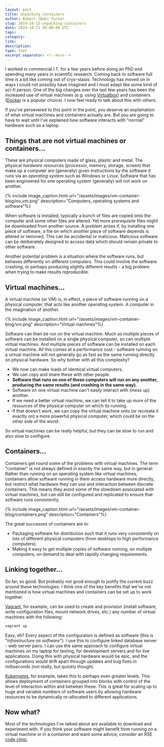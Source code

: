 ```yaml
---
layout: post
title: Unpacking Containers
author: Robert (Bob) Turner
slug: 2019-10-15-unpacking-containers
date: 2019-10-21 09:00:00 UTC
tags:
category:
link:
description:
type: text
excerpt_separator: <!--more-->
---
```


I worked in commercial I.T. for a few years before doing an PhD and spending many years in scientific research. Coming back to software full time is a bit like coming out of cryo-stasis: Technology has moved on in ways I could not possibly have imagined and I must adapt like some kind of sci-fi person. One of the big changes over the last few years has been the increased use of virtual machines (e.g. using [Virtualbox](https://www.virtualbox.org)) and containers ([Docker](https://www.docker.com/) is a popular choice). I now feel ready to talk about this with others.

<!--more-->

If you've persevered to this point in the point, you deserve an explaination of what virtual machines and containers actually are. But you are going to have to wait until I've explained how software interacts with "normal" hardware such as a laptop.

## Things that are not virtual machines or containers...

These are physical computers made of glass, plastic and metal. The physical *hardware* resources (processor, memory, storage, screen) that make up a computer are (generally) given instructions by the software it runs via an *operating system* such as Windows or Linux. Software that has been engineered for one operating system (generally) will not work on another.

{% include image_caption.html url="/assets/images/vm-container-blog/no_vm.png" description="Computers, operating systems and software"%}

When software is installed, typically a bunch of files are copied onto the computer and some other files are altered. Yet more prerequisite files might be downloaded from another source. A problem arises if, by installing one piece of software, a file on which another piece of software depends is altered or removed. This can be accidental or malicious. Malicious software can be deliberately designed to access data which should remain private to other software.

Another potential problem is a situation where the software runs, but behaves differently on different computers. This could involve the software crashing, or perhaps producing slightly different results - a big problem when trying to make results reproducible.

## Virtual machines...

A virtual machine (or VM) is, in effect, a piece of software running on a physical computer, that acts like another operating system. A computer in the imagination of another.

{% include image_caption.html url="/assets/images/vm-container-blog/vm.png" description="Virtual machines"%}

Software can then be run on the virtual machine. Much as multiple pieces of software can be installed on a single physical computer, so can multiple virtual machines. And multiple pieces of software can be installed on each virtual machine. All this comes at a performance cost - software running on a virtual machine will not generally go as fast as the same running directly on physical hardware. So why bother with all this complexity?

- We now can make loads of identical virtual computers.
- We can copy and share these with other people.
- **Software that runs on one of these computers will run on any another, producing the same results (and crashing in the same way).**
- Software on one virtual machine can't easily interact with (mess up) another.
- If we need a better virtual machine, we can tell it to take up more of the resources of the physical computer on which its running.
- If that doesn't work, we can copy the virtual machine onto (or recreate it exactly on) a more powerful physical computer, which could be on the other side of the world.

So virtual machines can be really helpful, but they can be slow to run and also slow to configure.

## Containers...

Containers get round some of the problems with virtual machines. The term "container" is not always defined in exactly the same way, but in general: Rather than running on an operating system like virtual machines, containers allow software running in them access hardware more directly, but restrict what hardware they can use and interaction between discrete containers. This means they avoid some of the slowdown associated with virtual machines, but can still be configured and replicated to ensure that software runs consistently.

{% include image_caption.html url="/assets/images/vm-container-blog/containers.png" description="Containers"%}

The great successes of containers are in:

- Packaging software for distribution such that it runs very consistently on lots of different physical computers (from desktops to high performance computers).
- Making it easy to get multiple copies of software running, on multiple computers, on demand to deal with rapidly changing requirements.

## Linking together...

So far, so good. But probably not good enough to justify the current buzz around these technologies. I think one of the key benefits that we've not mentioned is how virtual machines and containers can be set up to work together.

[Vagrant](https://www.vagrantup.com/), for example, can be used to create and provision (install software, write configuration files, mount network drives, etc.) any number of virtual machines with the following:

```sh
vagrant up
```

Easy, eh? Every aspect of the configuration is defined as software (this is "*infrastructure as software*"). I use this to configure linked database server - web server pairs. I can use the same approach to configure virtual machines on my laptop for testing, for development servers and for live applications. Doing this with physical hardware would be epic, and the configurations would drift apart through updates and bug fixes in milliseconds (not really, but quickly though).

[Kubernetes](https://kubernetes.io/), for example, takes this to perhaps even greater levels. This allows deployment of containers grouped into blocks with control of the level of interaction within and between these. This is great for scaling up to huge and variable numbers of software users by allowing hardware resources to be dynamically re-allocated to different applications.

## Now what?

Most of the technologies I've talked about are available to download and experiment with. If you think your software might benefit from running on a virtual machine or in a container and want some advice, consider an RSE [code clinic](https://rse.shef.ac.uk/support/code-clinic/).
